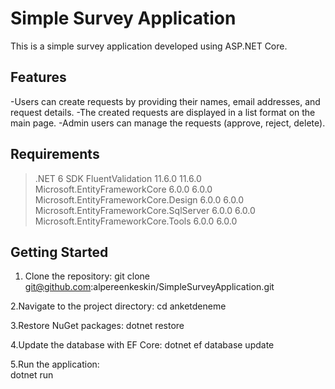 # Simple Survey Application

This is a simple survey application developed using ASP.NET Core.

## Features

-Users can create requests by providing their names, email addresses, and request details.
-The created requests are displayed in a list format on the main page.
-Admin users can manage the requests (approve, reject, delete).


## Requirements

   > .NET 6 SDK
   > FluentValidation                             11.6.0      11.6.0  
   > Microsoft.EntityFrameworkCore                6.0.0       6.0.0   
   > Microsoft.EntityFrameworkCore.Design         6.0.0       6.0.0   
   > Microsoft.EntityFrameworkCore.SqlServer      6.0.0       6.0.0   
   > Microsoft.EntityFrameworkCore.Tools          6.0.0       6.0.0   

## Getting Started

1. Clone the repository:
  git clone git@github.com:alpereenkeskin/SimpleSurveyApplication.git

2.Navigate to the project directory:
  cd anketdeneme

3.Restore NuGet packages:
  dotnet restore

4.Update the database with EF Core:
  dotnet ef database update

5.Run the application:  
  dotnet run
